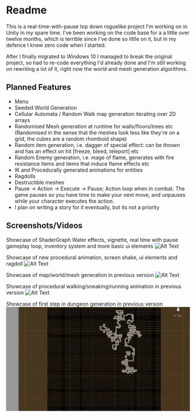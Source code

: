 # Readme

This is a real-time-with-pause top down roguelike project I'm working on in Unity in my spare time. I've been working on the code base for a a little over twelve months, which is terrible since I've done so little on it, but in my defence I knew zero code when I started. 

After I finally migrated to Windows 10 I managed to break the original project, so had to re-code everything I'd already done and I'm still working on rewriting a lot of it, right now the world and mesh generation algorithms.

## Planned Features

- Menu
- Seeded World Generation
- Cellular Automata / Random Walk map generation iterating over 2D arrays
- Randomised Mesh generation at runtime for walls/floors/trees etc (Randomised in the sense that the meshes look less like they're on a grid, the cubes are a random rhomboid shape)
- Random item generation, i.e. dagger of special effect: can be thrown and has an effect on hit [freeze, bleed, teleport] etc
- Random Enemy generation, i.e. mage of flame, generates with fire resistance items and items that induce flame effects etc
- IK and Procedurally generated animations for entities
- Ragdolls
- Destructible meshes
- Pause -> Action -> Execute -> Pause; Action loop when in combat. The game pauses so you have time to make your next move, and unpauses while your character executes the action.
- I plan on writing a story for it eventually, but its not a priority

## Screenshots/Videos

Showcase of ShaderGraph Water effects, vignette, real time with pause gameplay loop, inventory system and more basic ui elements
![Alt Text](./media/waterTactical.gif)

Showcase of new procedural animation, screen shake, ui elements and ragdoll
![Alt Text](./media/swordthrow.gif)

Showcase of map/world/mesh generation in previous version
![Alt Text](./media/1CaveShadowmp4.gif)

Showcase of procedural walking/sneaking/running animation in previous version
![Alt Text](./media/4ProceduralAnimmp4.gif)

Showcase of first step in dungeon generation in previous version
![Alt Text](./media/7RandomWalkCaveFixedRatio.gif)
